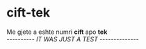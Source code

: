 # cift-tek
Me gjete a eshte numri <b>cift</b> apo <b>tek</b>
<br>
---------- <i> IT WAS JUST A TEST</i> --------------
